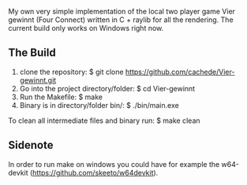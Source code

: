 My own very simple implementation of the local two player game Vier gewinnt (Four Connect) written in C + raylib for all the rendering.
The current build only works on Windows right now.

## The Build
1. clone the repository: $ git clone https://github.com/cachede/Vier-gewinnt.git
2. Go into the project directory/folder: $ cd Vier-gewinnt
3. Run the Makefile: $ make
4. Binary is in directory/folder bin/: $ ./bin/main.exe

To clean all intermediate files and binary run: $ make clean

## Sidenote
In order to run make on windows you could have for example the w64-devkit (https://github.com/skeeto/w64devkit).
